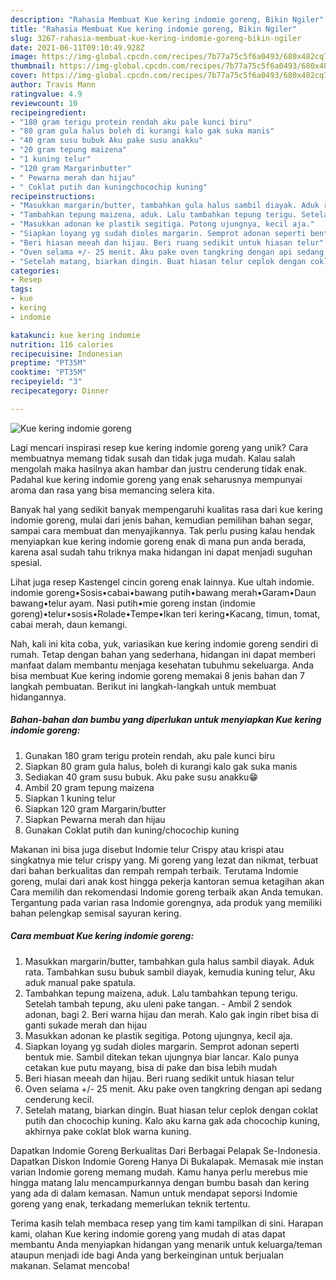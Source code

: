 ```yaml
---
description: "Rahasia Membuat Kue kering indomie goreng, Bikin Ngiler"
title: "Rahasia Membuat Kue kering indomie goreng, Bikin Ngiler"
slug: 3267-rahasia-membuat-kue-kering-indomie-goreng-bikin-ngiler
date: 2021-06-11T09:10:49.928Z
image: https://img-global.cpcdn.com/recipes/7b77a75c5f6a0493/680x482cq70/kue-kering-indomie-goreng-foto-resep-utama.jpg
thumbnail: https://img-global.cpcdn.com/recipes/7b77a75c5f6a0493/680x482cq70/kue-kering-indomie-goreng-foto-resep-utama.jpg
cover: https://img-global.cpcdn.com/recipes/7b77a75c5f6a0493/680x482cq70/kue-kering-indomie-goreng-foto-resep-utama.jpg
author: Travis Mann
ratingvalue: 4.9
reviewcount: 10
recipeingredient:
- "180 gram terigu protein rendah aku pale kunci biru"
- "80 gram gula halus boleh di kurangi kalo gak suka manis"
- "40 gram susu bubuk Aku pake susu anakku"
- "20 gram tepung maizena"
- "1 kuning telur"
- "120 gram Margarinbutter"
- " Pewarna merah dan hijau"
- " Coklat putih dan kuningchocochip kuning"
recipeinstructions:
- "Masukkan margarin/butter, tambahkan gula halus sambil diayak. Aduk rata. Tambahkan susu bubuk sambil diayak, kemudia kuning telur, Aku aduk manual pake spatula."
- "Tambahkan tepung maizena, aduk. Lalu tambahkan tepung terigu. Setelah tambah tepung, aku uleni pake tangan.  Ambil 2 sendok adonan, bagi 2. Beri warna hijau dan merah. Kalo gak ingin ribet bisa di ganti sukade merah dan hijau"
- "Masukkan adonan ke plastik segitiga. Potong ujungnya, kecil aja."
- "Siapkan loyang yg sudah dioles margarin. Semprot adonan seperti bentuk mie. Sambil ditekan tekan ujungnya biar lancar. Kalo punya cetakan kue putu mayang, bisa di pake dan bisa lebih mudah"
- "Beri hiasan meeah dan hijau. Beri ruang sedikit untuk hiasan telur"
- "Oven selama +/- 25 menit. Aku pake oven tangkring dengan api sedang cenderung kecil."
- "Setelah matang, biarkan dingin. Buat hiasan telur ceplok dengan coklat putih dan chocochip kuning. Kalo aku karna gak ada chocochip kuning, akhirnya pake coklat blok warna kuning."
categories:
- Resep
tags:
- kue
- kering
- indomie

katakunci: kue kering indomie 
nutrition: 116 calories
recipecuisine: Indonesian
preptime: "PT35M"
cooktime: "PT35M"
recipeyield: "3"
recipecategory: Dinner

---
```



![Kue kering indomie goreng](https://img-global.cpcdn.com/recipes/7b77a75c5f6a0493/680x482cq70/kue-kering-indomie-goreng-foto-resep-utama.jpg)

Lagi mencari inspirasi resep kue kering indomie goreng yang unik? Cara membuatnya memang tidak susah dan tidak juga mudah. Kalau salah mengolah maka hasilnya akan hambar dan justru cenderung tidak enak. Padahal kue kering indomie goreng yang enak seharusnya mempunyai aroma dan rasa yang bisa memancing selera kita.

Banyak hal yang sedikit banyak mempengaruhi kualitas rasa dari kue kering indomie goreng, mulai dari jenis bahan, kemudian pemilihan bahan segar, sampai cara membuat dan menyajikannya. Tak perlu pusing kalau hendak menyiapkan kue kering indomie goreng enak di mana pun anda berada, karena asal sudah tahu triknya maka hidangan ini dapat menjadi suguhan spesial.

Lihat juga resep Kastengel cincin goreng enak lainnya. Kue ultah indomie. indomie goreng•Sosis•cabai•bawang putih•bawang merah•Garam•Daun bawang•telur ayam. Nasi putih•mie goreng instan (indomie goreng)•telur•sosis•Rolade•Tempe•Ikan teri kering•Kacang, timun, tomat, cabai merah, daun kemangi.


Nah, kali ini kita coba, yuk, variasikan kue kering indomie goreng sendiri di rumah. Tetap dengan bahan yang sederhana, hidangan ini dapat memberi manfaat dalam membantu menjaga kesehatan tubuhmu sekeluarga. Anda bisa membuat Kue kering indomie goreng memakai 8 jenis bahan dan 7 langkah pembuatan. Berikut ini langkah-langkah untuk membuat hidangannya.

<!--inarticleads1-->

##### Bahan-bahan dan bumbu yang diperlukan untuk menyiapkan Kue kering indomie goreng:

1. Gunakan 180 gram terigu protein rendah, aku pale kunci biru
1. Siapkan 80 gram gula halus, boleh di kurangi kalo gak suka manis
1. Sediakan 40 gram susu bubuk. Aku pake susu anakku😁
1. Ambil 20 gram tepung maizena
1. Siapkan 1 kuning telur
1. Siapkan 120 gram Margarin/butter
1. Siapkan  Pewarna merah dan hijau
1. Gunakan  Coklat putih dan kuning/chocochip kuning


Makanan ini bisa juga disebut Indomie telur Crispy atau krispi atau singkatnya mie telur crispy yang. Mi goreng yang lezat dan nikmat, terbuat dari bahan berkualitas dan rempah rempah terbaik. Terutama Indomie goreng, mulai dari anak kost hingga pekerja kantoran semua ketagihan akan Cara memilih dan rekomendasi Indomie goreng terbaik akan Anda temukan. Tergantung pada varian rasa Indomie gorengnya, ada produk yang memiliki bahan pelengkap semisal sayuran kering. 

<!--inarticleads2-->

##### Cara membuat Kue kering indomie goreng:

1. Masukkan margarin/butter, tambahkan gula halus sambil diayak. Aduk rata. Tambahkan susu bubuk sambil diayak, kemudia kuning telur, Aku aduk manual pake spatula.
1. Tambahkan tepung maizena, aduk. Lalu tambahkan tepung terigu. Setelah tambah tepung, aku uleni pake tangan.  - Ambil 2 sendok adonan, bagi 2. Beri warna hijau dan merah. Kalo gak ingin ribet bisa di ganti sukade merah dan hijau
1. Masukkan adonan ke plastik segitiga. Potong ujungnya, kecil aja.
1. Siapkan loyang yg sudah dioles margarin. Semprot adonan seperti bentuk mie. Sambil ditekan tekan ujungnya biar lancar. Kalo punya cetakan kue putu mayang, bisa di pake dan bisa lebih mudah
1. Beri hiasan meeah dan hijau. Beri ruang sedikit untuk hiasan telur
1. Oven selama +/- 25 menit. Aku pake oven tangkring dengan api sedang cenderung kecil.
1. Setelah matang, biarkan dingin. Buat hiasan telur ceplok dengan coklat putih dan chocochip kuning. Kalo aku karna gak ada chocochip kuning, akhirnya pake coklat blok warna kuning.


Dapatkan Indomie Goreng Berkualitas Dari Berbagai Pelapak Se-Indonesia. Dapatkan Diskon Indomie Goreng Hanya Di Bukalapak. Memasak mie instan varian Indomie goreng memang mudah. Kamu hanya perlu merebus mie hingga matang lalu mencampurkannya dengan bumbu basah dan kering yang ada di dalam kemasan. Namun untuk mendapat seporsi Indomie goreng yang enak, terkadang memerlukan teknik tertentu. 

Terima kasih telah membaca resep yang tim kami tampilkan di sini. Harapan kami, olahan Kue kering indomie goreng yang mudah di atas dapat membantu Anda menyiapkan hidangan yang menarik untuk keluarga/teman ataupun menjadi ide bagi Anda yang berkeinginan untuk berjualan makanan. Selamat mencoba!
